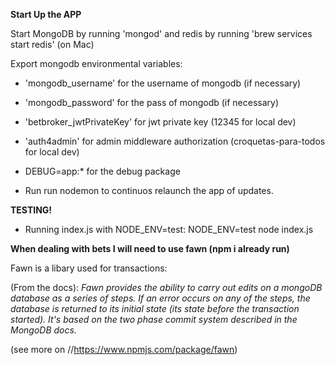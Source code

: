 **Start Up the APP**

Start MongoDB by running 'mongod' and redis by running 'brew services start redis' (on Mac)

Export mongodb environmental variables:
- 'mongodb_username' for the username of mongodb (if necessary)
- 'mongodb_password' for the pass of mongodb (if necessary)
- 'betbroker_jwtPrivateKey' for jwt private key (12345 for local dev)
- 'auth4admin' for admin middleware authorization (croquetas-para-todos for local dev)
-  DEBUG=app:* for the debug package

- Run run nodemon to continuos relaunch the app of updates.

**TESTING!**

- Running index.js with NODE_ENV=test: NODE_ENV=test node index.js



**When dealing with bets I will need to use fawn (npm i already run)**

Fawn is a libary used for transactions:

 (From the docs):
    _Fawn provides the ability to carry out edits on a mongoDB database as a series of steps. If an error occurs on any of the steps, the database is returned to its initial state (its state before the transaction started). It's based on the two phase commit system described in the MongoDB docs._
 
 (see more on //https://www.npmjs.com/package/fawn)
